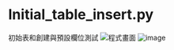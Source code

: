 # Initial_table_insert.py
初始表和創建與預設欄位測試
![程式畫面](https://github.com/user-attachments/assets/17f57a42-2a03-49e7-8d9a-fce29ee43148)
![image](https://github.com/user-attachments/assets/fa77a6d3-e5ca-483b-a434-4dc51e9288bf)

